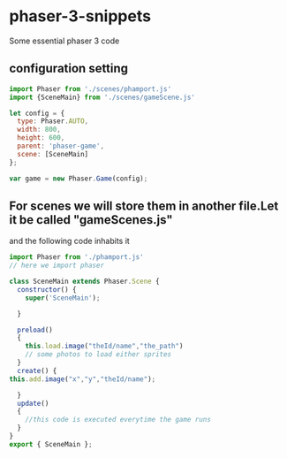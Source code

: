 # phaser-3-snippets
Some essential phaser 3 code

## configuration setting
```javascript
import Phaser from './scenes/phamport.js'
import {SceneMain} from './scenes/gameScene.js'

let config = {
  type: Phaser.AUTO,
  width: 800,
  height: 600,
  parent: 'phaser-game',
  scene: [SceneMain]
};

var game = new Phaser.Game(config);
```
## For scenes we will store them in another file.Let it be called "gameScenes.js"
and the following code inhabits it

```javascript
import Phaser from './phamport.js'
// here we import phaser

class SceneMain extends Phaser.Scene {
  constructor() {
    super('SceneMain');

  }

  preload()
  {
    this.load.image("theId/name","the_path")
    // some photos to load either sprites
  }
  create() {
this.add.image("x","y","theId/name");

  }
  update()
  {
    //this code is executed everytime the game runs  
  }
}
export { SceneMain };
```
